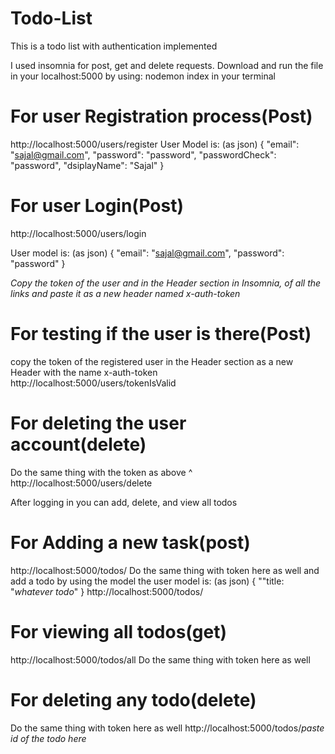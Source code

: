 # Todo-List
This is a todo list with authentication implemented

I used insomnia for post, get and delete requests.
Download and run the file in your localhost:5000 by using:
nodemon index
in your terminal

# For user Registration process(Post)
http://localhost:5000/users/register
User Model is: (as json)
{
	"email": "sajal@gmail.com",
	"password": "password",
	"passwordCheck": "password",
	"dsiplayName": "Sajal"
}

# For user Login(Post)
http://localhost:5000/users/login

User model is: (as json)
{
	"email": "sajal@gmail.com",
	"password": "password"
}

*Copy the token of the user and in the Header section in Insomnia, of all the links and paste it as a new header named x-auth-token*

# For testing if the user is there(Post)
copy the token of the registered user in the Header section as a new Header with the name x-auth-token
http://localhost:5000/users/tokenIsValid

# For deleting the user account(delete)
Do the same thing with the token as above ^
http://localhost:5000/users/delete

After logging in you can add, delete, and view all todos

# For Adding a new task(post)
http://localhost:5000/todos/
Do the same thing with token here as well and add a todo by using the model
the user model is: (as json)
{
  ""title: "*whatever todo*"
}
http://localhost:5000/todos/

# For viewing all todos(get)
http://localhost:5000/todos/all
Do the same thing with token here as well

# For deleting any todo(delete)
Do the same thing with token here as well
http://localhost:5000/todos/*paste id of the todo here*
